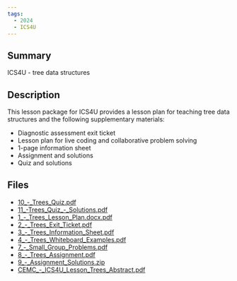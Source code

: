 ```yaml
---
tags:
  - 2024
  - ICS4U
---
```


## Summary

ICS4U - tree data structures

## Description

This lesson package for ICS4U provides a lesson plan for teaching tree data structures and the following supplementary materials:

<ul><li>Diagnostic assessment exit ticket</li><li>Lesson plan for live coding and collaborative problem solving</li><li>1-page information sheet</li><li>Assignment and solutions</li><li>Quiz and solutions</li></ul>

## Files

*   [10\_-\_Trees\_Quiz.pdf](resources/Meagan_Furgal/10_-_Trees_Quiz.pdf)
*   [11\_-Trees\_Quiz\_-\_Solutions.pdf](resources/Meagan_Furgal/11_-Trees_Quiz_-_Solutions.pdf)
*   [1\_-\_Trees\_Lesson\_Plan.docx.pdf](resources/Meagan_Furgal/1_-_Trees_Lesson_Plan.docx.pdf)
*   [2\_-\_Trees\_Exit\_Ticket.pdf](resources/Meagan_Furgal/2_-_Trees_Exit_Ticket.pdf)
*   [3\_-\_Trees\_Information\_Sheet.pdf](resources/Meagan_Furgal/3_-_Trees_Information_Sheet.pdf)
*   [4\_-\_Trees\_Whiteboard\_Examples.pdf](resources/Meagan_Furgal/4_-_Trees_Whiteboard_Examples.pdf)
*   [7\_-\_Small\_Group\_Problems.pdf](resources/Meagan_Furgal/7_-_Small_Group_Problems.pdf)
*   [8\_-\_Trees\_Assignment.pdf](resources/Meagan_Furgal/8_-_Trees_Assignment.pdf)
*   [9\_-\_Assignment\_Solutions.zip](resources/Meagan_Furgal/9_-_Assignment_Solutions.zip)
*   [CEMC\_-\_ICS4U\_Lesson\_Trees\_Abstract.pdf](resources/Meagan_Furgal/CEMC_-_ICS4U_Lesson_Trees_Abstract.pdf)
